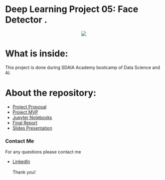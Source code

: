 
# Deep Learning Project 05: Face Detector .
<p align="center" width="100%">
<img src="https://mxface.ai/Assets/images/Face_Detection/Face-Detection.png" />
</p>

# What is inside:
This project is done during SDAIA Academy bootcamp of Data Science and AI.

# About the repository:
- [Project Proposal]()
- [Project MVP]()
- [Jupyter Notebooks](https://github.com/halaalanzi/Face-Detector-Deep-Learning-Project/tree/main/Jupyter%20Notebooks)
- [Final Report]()
- [Slides Presentation]()

### Contact Me
For any questions please contact me <br/>
- [LinkedIn](https://www.linkedin.com/in/hala-alenazi-5768a8196/)
<br/><br/>
Thank you!
